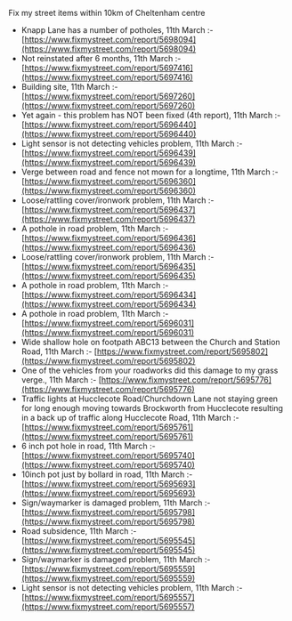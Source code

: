Fix my street items within 10km of Cheltenham centre

<!-- fix_marker starts -->

- Knapp Lane has a number of potholes, 11th March :- [https://www.fixmystreet.com/report/5698094](https://www.fixmystreet.com/report/5698094)
- Not reinstated after 6 months, 11th March :- [https://www.fixmystreet.com/report/5697416](https://www.fixmystreet.com/report/5697416)
- Building site, 11th March :- [https://www.fixmystreet.com/report/5697260](https://www.fixmystreet.com/report/5697260)
- Yet again - this problem has NOT been fixed (4th report), 11th March :- [https://www.fixmystreet.com/report/5696440](https://www.fixmystreet.com/report/5696440)
- Light sensor is not detecting vehicles problem, 11th March :- [https://www.fixmystreet.com/report/5696439](https://www.fixmystreet.com/report/5696439)
- Verge between road and fence not mown for a longtime, 11th March :- [https://www.fixmystreet.com/report/5696360](https://www.fixmystreet.com/report/5696360)
- Loose/rattling cover/ironwork problem, 11th March :- [https://www.fixmystreet.com/report/5696437](https://www.fixmystreet.com/report/5696437)
- A pothole in road problem, 11th March :- [https://www.fixmystreet.com/report/5696436](https://www.fixmystreet.com/report/5696436)
- Loose/rattling cover/ironwork problem, 11th March :- [https://www.fixmystreet.com/report/5696435](https://www.fixmystreet.com/report/5696435)
- A pothole in road problem, 11th March :- [https://www.fixmystreet.com/report/5696434](https://www.fixmystreet.com/report/5696434)
- A pothole in road problem, 11th March :- [https://www.fixmystreet.com/report/5696031](https://www.fixmystreet.com/report/5696031)
- Wide shallow hole on footpath ABC13 between the Church and Station Road, 11th March :- [https://www.fixmystreet.com/report/5695802](https://www.fixmystreet.com/report/5695802)
- One of the vehicles from your roadworks did this damage to my grass verge., 11th March :- [https://www.fixmystreet.com/report/5695776](https://www.fixmystreet.com/report/5695776)
- Traffic lights at Hucclecote Road/Churchdown Lane not staying green for long enough moving towards Brockworth from Hucclecote resulting in a back up of traffic along Hucclecote Road, 11th March :- [https://www.fixmystreet.com/report/5695761](https://www.fixmystreet.com/report/5695761)
- 6 inch pot hole in road, 11th March :- [https://www.fixmystreet.com/report/5695740](https://www.fixmystreet.com/report/5695740)
- 10inch pot just by bollard in road, 11th March :- [https://www.fixmystreet.com/report/5695693](https://www.fixmystreet.com/report/5695693)
- Sign/waymarker is damaged problem, 11th March :- [https://www.fixmystreet.com/report/5695798](https://www.fixmystreet.com/report/5695798)
- Road subsidence, 11th March :- [https://www.fixmystreet.com/report/5695545](https://www.fixmystreet.com/report/5695545)
- Sign/waymarker is damaged problem, 11th March :- [https://www.fixmystreet.com/report/5695559](https://www.fixmystreet.com/report/5695559)
- Light sensor is not detecting vehicles problem, 11th March :- [https://www.fixmystreet.com/report/5695557](https://www.fixmystreet.com/report/5695557)

<!-- fix_marker ends -->